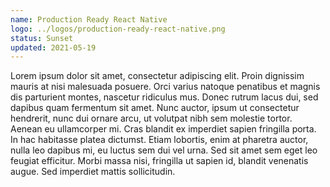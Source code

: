 ```yaml
---
name: Production Ready React Native
logo: ../logos/production-ready-react-native.png
status: Sunset
updated: 2021-05-19
---
```


Lorem ipsum dolor sit amet, consectetur adipiscing elit. Proin dignissim mauris at nisi malesuada posuere. Orci varius natoque penatibus et magnis dis parturient montes, nascetur ridiculus mus. Donec rutrum lacus dui, sed dapibus quam fermentum sit amet. Nunc auctor, ipsum ut consectetur hendrerit, nunc dui ornare arcu, ut volutpat nibh sem molestie tortor. Aenean eu ullamcorper mi. Cras blandit ex imperdiet sapien fringilla porta. In hac habitasse platea dictumst. Etiam lobortis, enim at pharetra auctor, nulla leo dapibus mi, eu luctus sem dui vel urna. Sed sit amet sem eget leo feugiat efficitur. Morbi massa nisi, fringilla ut sapien id, blandit venenatis augue. Sed imperdiet mattis sollicitudin.
